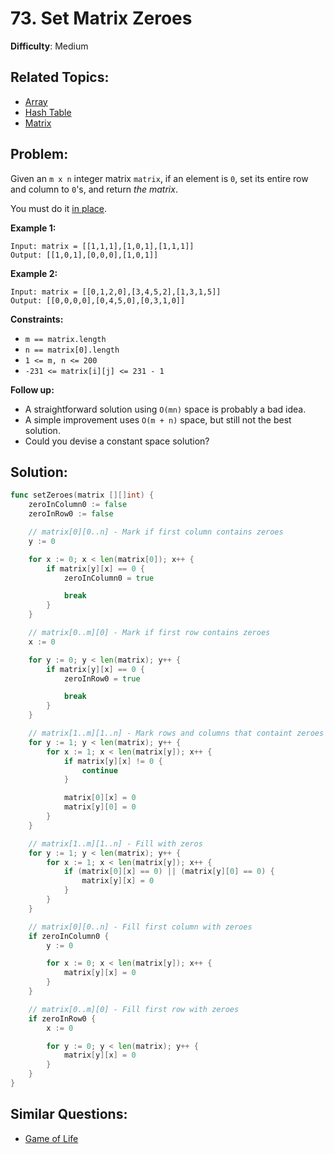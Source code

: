 # 73. Set Matrix Zeroes

**Difficulty**: Medium

## Related Topics:

- [Array](https://leetcode.com/tag/array/)
- [Hash Table](https://leetcode.com/tag/hash-table/)
- [Matrix](https://leetcode.com/tag/matrix/)

## Problem:

Given an `m x n` integer matrix `matrix`, if an element is `0`, set its entire row and column to `0`'s, and return *the matrix*.

You must do it [in place](https://en.wikipedia.org/wiki/In-place_algorithm).

**Example 1:**

```
Input: matrix = [[1,1,1],[1,0,1],[1,1,1]]
Output: [[1,0,1],[0,0,0],[1,0,1]]
```

**Example 2:**

```
Input: matrix = [[0,1,2,0],[3,4,5,2],[1,3,1,5]]
Output: [[0,0,0,0],[0,4,5,0],[0,3,1,0]]
```

**Constraints:**

- `m == matrix.length`
- `n == matrix[0].length`
- `1 <= m, n <= 200`
- `-231 <= matrix[i][j] <= 231 - 1`

**Follow up:**

- A straightforward solution using `O(mn)` space is probably a bad idea.
- A simple improvement uses `O(m + n)` space, but still not the best solution.
- Could you devise a constant space solution?

## Solution:

```go
func setZeroes(matrix [][]int) {
	zeroInColumn0 := false
	zeroInRow0 := false

	// matrix[0][0..n] - Mark if first column contains zeroes
	y := 0

	for x := 0; x < len(matrix[0]); x++ {
		if matrix[y][x] == 0 {
			zeroInColumn0 = true

			break
		}
	}

	// matrix[0..m][0] - Mark if first row contains zeroes
	x := 0

	for y := 0; y < len(matrix); y++ {
		if matrix[y][x] == 0 {
			zeroInRow0 = true

			break
		}
	}

	// matrix[1..m][1..n] - Mark rows and columns that containt zeroes
	for y := 1; y < len(matrix); y++ {
		for x := 1; x < len(matrix[y]); x++ {
			if matrix[y][x] != 0 {
				continue
			}

			matrix[0][x] = 0
			matrix[y][0] = 0
		}
	}

	// matrix[1..m][1..n] - Fill with zeros
	for y := 1; y < len(matrix); y++ {
		for x := 1; x < len(matrix[y]); x++ {
			if (matrix[0][x] == 0) || (matrix[y][0] == 0) {
				matrix[y][x] = 0
			}
		}
	}

	// matrix[0][0..n] - Fill first column with zeroes
	if zeroInColumn0 {
		y := 0

		for x := 0; x < len(matrix[y]); x++ {
			matrix[y][x] = 0
		}
	}

	// matrix[0..m][0] - Fill first row with zeroes
	if zeroInRow0 {
		x := 0

		for y := 0; y < len(matrix); y++ {
			matrix[y][x] = 0
		}
	}
}
```

## Similar Questions:
- [Game of Life](https://github.com/ju-popov/leetcode.com/tree/main/problems/game-of-life/)
